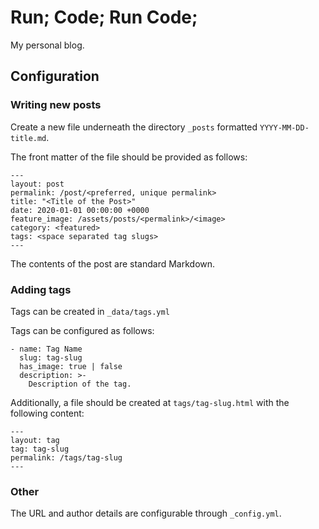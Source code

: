 # Run; Code; Run Code;

My personal blog.

## Configuration

### Writing new posts

Create a new file underneath the directory `_posts` formatted `YYYY-MM-DD-title.md`.

The front matter of the file should be provided as follows:

```
---
layout: post
permalink: /post/<preferred, unique permalink>
title: "<Title of the Post>"
date: 2020-01-01 00:00:00 +0000
feature_image: /assets/posts/<permalink>/<image>
category: <featured>
tags: <space separated tag slugs>
---
```

The contents of the post are standard Markdown.

### Adding tags

Tags can be created in `_data/tags.yml`

Tags can be configured as follows:

```
- name: Tag Name
  slug: tag-slug
  has_image: true | false
  description: >-
    Description of the tag.
```

Additionally, a file should be created at `tags/tag-slug.html` with the following content:

```
---
layout: tag
tag: tag-slug
permalink: /tags/tag-slug
---
```

### Other

The URL and author details are configurable through `_config.yml`.
